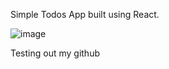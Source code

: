 Simple Todos App built using React.

![image](https://user-images.githubusercontent.com/23452546/27866964-304b8d26-6190-11e7-9f83-fec684a80544.png)


Testing out my github